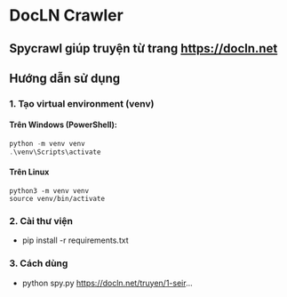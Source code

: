 # DocLN Crawler

Spycrawl giúp truyện từ trang https://docln.net
---

## Hướng dẫn sử dụng

### 1. Tạo virtual environment (venv)

#### Trên Windows (PowerShell):

```powershell
python -m venv venv
.\venv\Scripts\activate
```
#### Trên Linux 

```
python3 -m venv venv
source venv/bin/activate
```
### 2. Cài thư viện 
- pip install -r requirements.txt

### 3. Cách dùng
- python spy.py https://docln.net/truyen/1-seir...
